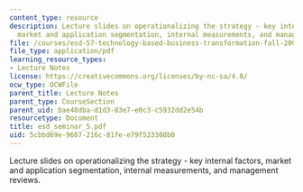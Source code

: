 ```yaml
---
content_type: resource
description: Lecture slides on operationalizing the strategy - key internal factors,
  market and application segmentation, internal measurements, and management reviews.
file: /courses/esd-57-technology-based-business-transformation-fall-2007/5cbbd69e9607216c81fee79f523308b0_esd_seminar_5.pdf
file_type: application/pdf
learning_resource_types:
- Lecture Notes
license: https://creativecommons.org/licenses/by-nc-sa/4.0/
ocw_type: OCWFile
parent_title: Lecture Notes
parent_type: CourseSection
parent_uid: bae48dba-d1d3-83e7-e0c3-c5932dd2e54b
resourcetype: Document
title: esd_seminar_5.pdf
uid: 5cbbd69e-9607-216c-81fe-e79f523308b0
---
```

Lecture slides on operationalizing the strategy - key internal factors, market and application segmentation, internal measurements, and management reviews.